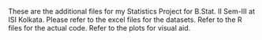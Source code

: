 These are the additional files for my Statistics Project for B.Stat. II Sem-III at ISI Kolkata.
Please refer to the excel files for the datasets.
Refer to the R files for the actual code.
Refer to the plots for visual aid.
